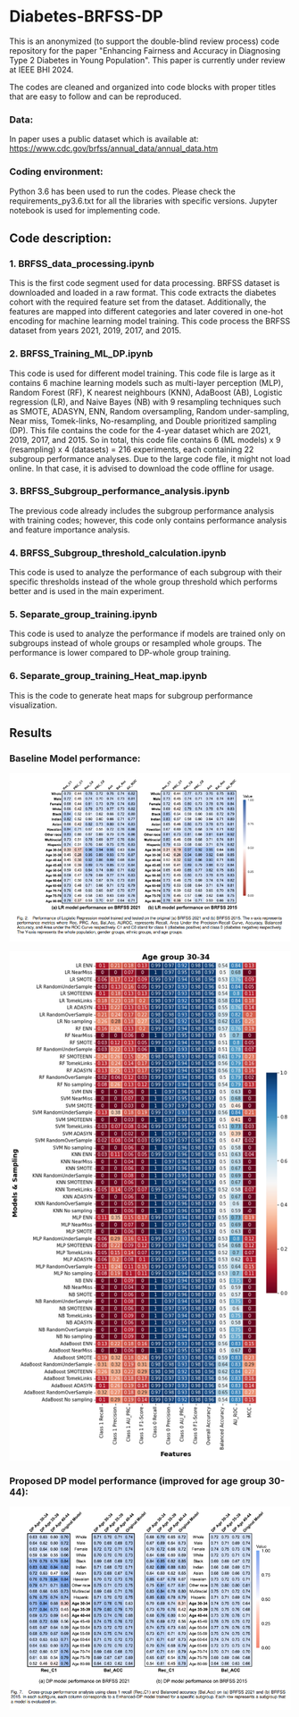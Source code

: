 # Diabetes-BRFSS-DP

This is an anonymized (to support the double-blind review process) code repository for the paper "Enhancing Fairness and Accuracy in Diagnosing Type 2 Diabetes in Young Population". 
This paper is currently under review at IEEE BHI 2024. 

The codes are cleaned and organized into code blocks with proper titles that are easy to follow and can be reproduced. 
### Data:
In paper uses a public dataset which is available at: https://www.cdc.gov/brfss/annual_data/annual_data.htm

### Coding environment:
Python 3.6 has been used to run the codes. Please check the requirements_py3.6.txt for all the libraries with specific versions. Jupyter notebook is used for implementing code. 

## Code description:
### 1. BRFSS_data_processing.ipynb
This is the first code segment used for data processing. BRFSS dataset is downloaded and loaded in a raw format. This code extracts the diabetes cohort with the required feature set from the dataset. Additionally, the features are mapped into different categories and later covered in one-hot encoding for machine learning model training. This code process the BRFSS dataset from years 2021, 2019, 2017, and 2015.

### 2. BRFSS_Training_ML_DP.ipynb
This code is used for different model training. This code file is large as it contains 6 machine learning models such as multi-layer perception (MLP), Random Forest (RF), K nearest neighbours (KNN), AdaBoost (AB), Logistic regression (LR), and Naive Bayes (NB) with 9 resampling techniques such as SMOTE, ADASYN, ENN, Random oversampling, Random under-sampling, Near miss, Tomek-links, No-resampling, and Double prioritized sampling (DP). This file contains the code for the 4-year dataset which are 2021, 2019, 2017, and 2015. So in total, this code file contains 6 (ML models) x 9 (resampling) x 4 (datasets) = 216 experiments, each containing 22 subgroup performance analyses. 
Due to the large code file, it might not load online. In that case, it is advised to download the code offline for usage. 

### 3. BRFSS_Subgroup_performance_analysis.ipynb
The previous code already includes the subgroup performance analysis with training codes; however, this code only contains performance analysis and feature importance analysis. 

### 4. BRFSS_Subgroup_threshold_calculation.ipynb
This code is used to analyze the performance of each subgroup with their specific thresholds instead of the whole group threshold which performs better and is used in the main experiment. 

### 5. Separate_group_training.ipynb
This code is used to analyze the performance if models are trained only on subgroups instead of whole groups or resampled whole groups. The performance is lower compared to DP-whole group training.

### 6. Separate_group_training_Heat_map.ipynb
This is the code to generate heat maps for subgroup performance visualization.

## Results

### Baseline Model performance:
![alt text](https://github.com/PiasTanmoy/Diabetes-BRFSS-DP/blob/main/BRFSS%20base%20model%20performance.png?raw=true)

![alt text](https://github.com/PiasTanmoy/Diabetes-BRFSS-DP/blob/main/age%2030-34%20-%20all%20baseline%20models.png)

### Proposed DP model performance (improved for age group 30-44):
![alt text](https://github.com/PiasTanmoy/Diabetes-BRFSS-DP/blob/main/BRFSS%20proposed%20DP%20model%20performance.png?raw=true)



